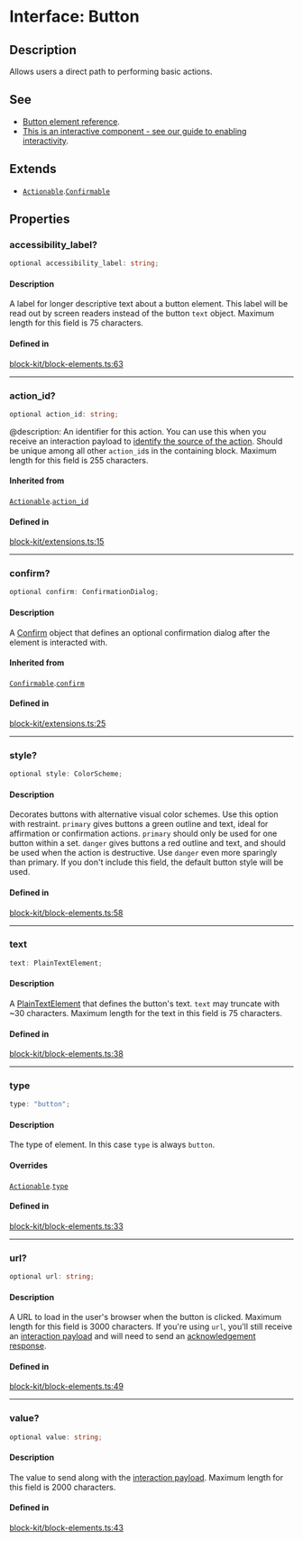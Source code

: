 # Interface: Button

## Description

Allows users a direct path to performing basic actions.

## See

 - [Button element reference](https://api.slack.com/reference/block-kit/block-elements#button).
 - [This is an interactive component - see our guide to enabling interactivity](https://api.slack.com/interactivity/handling).

## Extends

- [`Actionable`](Actionable.md).[`Confirmable`](Confirmable.md)

## Properties

### accessibility\_label?

```ts
optional accessibility_label: string;
```

#### Description

A label for longer descriptive text about a button element. This label will be read out by screen
readers instead of the button `text` object. Maximum length for this field is 75 characters.

#### Defined in

[block-kit/block-elements.ts:63](https://github.com/slackapi/node-slack-sdk/blob/main/packages/types/src/block-kit/block-elements.ts#L63)

***

### action\_id?

```ts
optional action_id: string;
```

@description: An identifier for this action. You can use this when you receive an interaction payload to
[identify the source of the action](https://api.slack.com/interactivity/handling#payloads). Should be unique
among all other `action_id`s in the containing block. Maximum length for this field is 255 characters.

#### Inherited from

[`Actionable`](Actionable.md).[`action_id`](Actionable.md#action_id)

#### Defined in

[block-kit/extensions.ts:15](https://github.com/slackapi/node-slack-sdk/blob/main/packages/types/src/block-kit/extensions.ts#L15)

***

### confirm?

```ts
optional confirm: ConfirmationDialog;
```

#### Description

A [Confirm](Confirm.md) object that defines an optional confirmation dialog after the element is interacted
with.

#### Inherited from

[`Confirmable`](Confirmable.md).[`confirm`](Confirmable.md#confirm)

#### Defined in

[block-kit/extensions.ts:25](https://github.com/slackapi/node-slack-sdk/blob/main/packages/types/src/block-kit/extensions.ts#L25)

***

### style?

```ts
optional style: ColorScheme;
```

#### Description

Decorates buttons with alternative visual color schemes. Use this option with restraint.
`primary` gives buttons a green outline and text, ideal for affirmation or confirmation actions. `primary` should
only be used for one button within a set.
`danger` gives buttons a red outline and text, and should be used when the action is destructive. Use `danger` even
more sparingly than primary.
If you don't include this field, the default button style will be used.

#### Defined in

[block-kit/block-elements.ts:58](https://github.com/slackapi/node-slack-sdk/blob/main/packages/types/src/block-kit/block-elements.ts#L58)

***

### text

```ts
text: PlainTextElement;
```

#### Description

A [PlainTextElement](PlainTextElement.md) that defines the button's text. `text` may truncate with ~30 characters.
Maximum length for the text in this field is 75 characters.

#### Defined in

[block-kit/block-elements.ts:38](https://github.com/slackapi/node-slack-sdk/blob/main/packages/types/src/block-kit/block-elements.ts#L38)

***

### type

```ts
type: "button";
```

#### Description

The type of element. In this case `type` is always `button`.

#### Overrides

[`Actionable`](Actionable.md).[`type`](Actionable.md#type)

#### Defined in

[block-kit/block-elements.ts:33](https://github.com/slackapi/node-slack-sdk/blob/main/packages/types/src/block-kit/block-elements.ts#L33)

***

### url?

```ts
optional url: string;
```

#### Description

A URL to load in the user's browser when the button is clicked. Maximum length for this field is 3000
characters. If you're using `url`, you'll still receive an [interaction payload](https://api.slack.com/interactivity/handling#payloads)
and will need to send an [acknowledgement response](https://api.slack.com/interactivity/handling#acknowledgment_response).

#### Defined in

[block-kit/block-elements.ts:49](https://github.com/slackapi/node-slack-sdk/blob/main/packages/types/src/block-kit/block-elements.ts#L49)

***

### value?

```ts
optional value: string;
```

#### Description

The value to send along with the [interaction payload](https://api.slack.com/interactivity/handling#payloads).
Maximum length for this field is 2000 characters.

#### Defined in

[block-kit/block-elements.ts:43](https://github.com/slackapi/node-slack-sdk/blob/main/packages/types/src/block-kit/block-elements.ts#L43)
